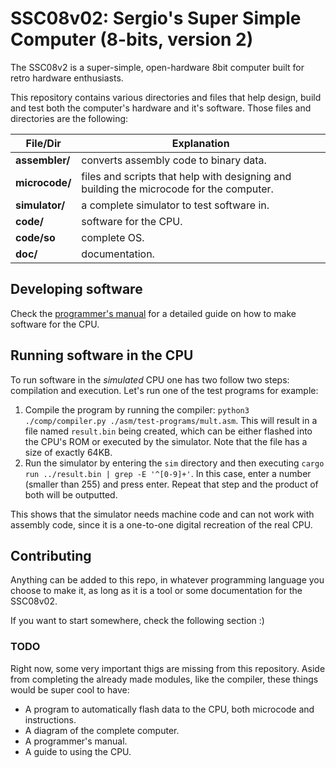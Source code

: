 # SSC08v02: Sergio's Super Simple Computer (8-bits, version 2)

The SSC08v2 is a super-simple, open-hardware 8bit computer built for retro hardware enthusiasts.

This repository contains various directories and files that help design, build and test both the computer's hardware and it's software. Those files and directories are the following:

| File/Dir | Explanation |
| --- | --- |
| **assembler/**            | converts assembly code to binary data. |
| **microcode/**            | files and scripts that help with designing and building the microcode for the computer. |
| **simulator/**            | a complete simulator to test software in. |
| **code/**                 | software for the CPU. |
| **code/so**               | complete OS. |
| **doc/**                  | documentation. |

## Developing software

Check the [programmer's manual](doc/programmers-manual.md) for a detailed guide on how to make software for the CPU.

## Running software in the CPU

To run software in the *simulated* CPU one has two follow two steps: compilation and execution. Let's run one of the test programs for example:

1. Compile the program by running the compiler: `python3 ./comp/compiler.py ./asm/test-programs/mult.asm`. This will result in a file named `result.bin` being created, which can be either flashed into the CPU's ROM or executed by the simulator. Note that the file has a size of exactly 64KB.
2. Run the simulator by entering the `sim` directory and then executing `cargo run ../result.bin | grep -E '^[0-9]+'`. In this case, enter a number (smaller than 255) and press enter. Repeat that step and the product of both will be outputted.

This shows that the simulator needs machine code and can not work with assembly code, since it is a one-to-one digital recreation of the real CPU.

## Contributing

Anything can be added to this repo, in whatever programming language you choose to make it, as long as it is a tool or some documentation for the SSC08v02.

If you want to start somewhere, check the following section :)

### TODO

Right now, some very important thigs are missing from this repository. Aside from completing the already made modules, like the compiler, these things would be super cool to have:

- A program to automatically flash data to the CPU, both microcode and instructions.
- A diagram of the complete computer.
- A programmer's manual.
- A guide to using the CPU.
